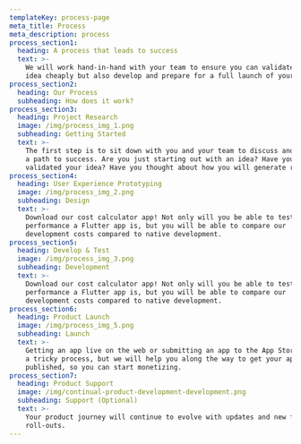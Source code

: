 ```yaml
---
templateKey: process-page
meta_title: Process
meta_description: process
process_section1:
  heading: A process that leads to success
  text: >-
    We will work hand-in-hand with your team to ensure you can validate your
    idea cheaply but also develop and prepare for a full launch of your startup.
process_section2:
  heading: Our Process
  subheading: How does it work?
process_section3:
  heading: Project Research
  image: /img/process_img_1.png
  subheading: Getting Started
  text: >-
    The first step is to sit down with you and your team to discuss and outline
    a path to success. Are you just starting out with an idea? Have you
    validated your idea? Have you thought about how you will generate revenue?
process_section4:
  heading: User Experience Prototyping
  image: /img/process_img_2.png
  subheading: Design
  text: >-
    Download our cost calculator app! Not only will you be able to test out
    performance a Flutter app is, but you will be able to compare our
    development costs compared to native development.
process_section5:
  heading: Develop & Test
  image: /img/process_img_3.png
  subheading: Development
  text: >-
    Download our cost calculator app! Not only will you be able to test out
    performance a Flutter app is, but you will be able to compare our
    development costs compared to native development.
process_section6:
  heading: Product Launch
  image: /img/process_img_5.png
  subheading: Launch
  text: >-
    Getting an app live on the web or submitting an app to the App Store can be
    a tricky process, but we will help you along the way to get your app
    published, so you can start monetizing.
process_section7:
  heading: Product Support
  image: /img/continual-product-development-development.png
  subheading: Support (Optional)
  text: >-
    Your product journey will continue to evolve with updates and new feature
    roll-outs.
---
```



